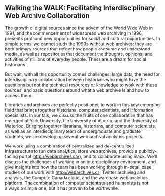 ## Walking the WALK: Facilitating Interdisciplinary Web Archive Collaboration

The growth of digital sources since the advent of the World Wide Web in 
1991, and the commencement of widespread web archiving in 1996, presents 
profound new opportunities for social and cultural opportunities. In 
simple terms, we cannot study the 1990s without web archives: they are 
both primary sources that reflect how people consume and understand 
media, as well as repositories that document the thoughts, opinions, and 
activities of millions of everyday people. These are a dream for social 
historians. 

But wait, with all this opportunity comes challenges: large data, the 
need for interdisciplinary collaboration between historians who might 
have the questions but not the technical resources or knowledge to work 
with these sources, and basic questions around what a web archive is and 
how to access them. 

Libraries and archives are perfectly positioned to work in this new 
emerging field that brings together historians, computer scientists, and 
information specialists. In our talk, we discuss the fruits of one 
collaboration that has emerged at York University, the University of 
Alberta, and the University of Waterloo. Bringing together librarians, historians, and computer scientists, as well as an interdisciplinary team of undergraduate and graduate 
students, we are developing several web archival analytics projects. 

We work using a combination of 
centralized and de-centralized infrastructure to run data analytics, 
store web archives, provide a publicly-facing portal 
(<http://webarchives.ca/>), and to collaborate using Slack. We’ll discuss the challenges of working in an 
interdisciplinary environment, and give insights into how the team has 
been working through in-detail case studies of our work with 
<http://webarchives.ca>, Twitter archiving and analysis, the Compute Canada cloud, and the warcbase web analytics platform. The 
combination of computer scientists and humanists is not always a simple 
one, but it has proven to be worthwhile.